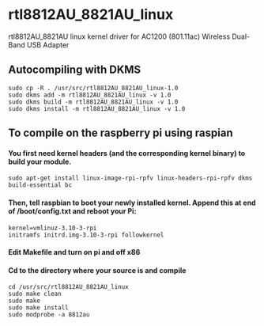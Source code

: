 rtl8812AU_8821AU_linux
======================

rtl8812AU_8821AU linux kernel driver for AC1200 (801.11ac) Wireless Dual-Band USB Adapter

## Autocompiling with DKMS

```
sudo cp -R . /usr/src/rtl8812AU_8821AU_linux-1.0
sudo dkms add -m rtl8812AU_8821AU_linux -v 1.0
sudo dkms build -m rtl8812AU_8821AU_linux -v 1.0
sudo dkms install -m rtl8812AU_8821AU_linux -v 1.0
```

## To compile on the raspberry pi using raspian
#### You first need kernel headers (and the corresponding kernel binary) to build your module. 
```
sudo apt-get install linux-image-rpi-rpfv linux-headers-rpi-rpfv dkms build-essential bc
```
#### Then, tell raspbian to boot your newly installed kernel.  Append this at end of /boot/config.txt and reboot your Pi:
```
kernel=vmlinuz-3.10-3-rpi
initramfs initrd.img-3.10-3-rpi followkernel
```
#### Edit Makefile and turn on pi and off x86
#### Cd to the directory where your source is and compile
```
cd /usr/src/rtl8812AU_8821AU_linux
sudo make clean 
sudo make 
sudo make install
sudo modprobe -a 8812au
```


